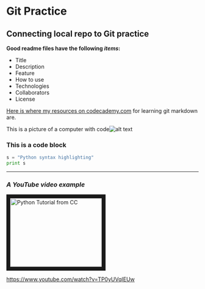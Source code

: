 # Git Practice #

## Connecting local repo to Git practice ##

**Good readme files have the following *items*:**
* Title
* Description
* Feature
* How to use
* Technologies
* Collaborators
* License

[Here is where my resources on codecademy.com](https://www.codecademy.com/learn/paths/learn-git/tracks/learn-git/modules/github-markdown/cheatsheet) for learning git markdown are.

This is a picture of a computer with code![alt text](https://images.unsplash.com/photo-1498050108023-c5249f4df085?ixlib=rb-1.2.1&ixid=MnwxMjA3fDB8MHxwaG90by1wYWdlfHx8fGVufDB8fHx8&auto=format&fit=crop&w=1472&q=80) 

### This is a code block ###
```python
s = "Python syntax highlighting"
print s
```

***

### *A YouTube video example* ###
<a href="https://www.youtube.com/watch?v=TP0yUVqIEUw
" target="_blank"><img src="https://www.youtube.com/watch?v=TP0yUVqIEUw" 
alt="Python Tutorial from CC" width="240" height="180" border="10" /></a>

https://www.youtube.com/watch?v=TP0yUVqIEUw
